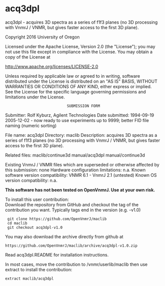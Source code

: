# acq3dpl
 acq3dpl - acquires 3D spectra as a series of f1f3 planes (no 3D processing
 with
 VnmrJ / VNMR, but gives faster access to the first 3D plane).

 Copyright 2016 University of Oregon

 Licensed under the Apache License, Version 2.0 (the "License");
 you may not use this file except in compliance with the License.
 You may obtain a copy of the License at

   http://www.apache.org/licenses/LICENSE-2.0

 Unless required by applicable law or agreed to in writing, software
 distributed under the License is distributed on an "AS IS" BASIS,
 WITHOUT WARRANTIES OR CONDITIONS OF ANY KIND, either express or implied.
 See the License for the specific language governing permissions and
 limitations under the License.

                                SUBMISSION FORM

Submitter:      Rolf Kyburz, Agilent Technologies
Date submitted: 1994-09-19
                2005-12-02 - now ready to use experiments up to 9999;
                             better FID file naming (numeric sorting)

File name:      acq3dpl
Directory:      maclib
Description:    acquires 3D spectra as a series of f1f3 planes
                (no 3D processing with VnmrJ / VNMR, but gives faster access
                to the first 3D plane).

Related files:  maclib/continue3d       manual/acq3dpl  manual/continue3d

Existing VnmrJ / VNMR files which are superseded or
otherwise affected by this submission:  none
Hardware configuration limitations:     n.a.
Known software version compatibility:   VNMR 6.1 - VnmrJ 2.1 (untested)
Known OS version compatibility:         n.a.

**This software has not been tested on OpenVnmrJ. Use at your own risk.**

To install this user contribution:  
Download the repository from GitHub and checkout the tag of the contribution you want.
Typically tags end in the version (e.g. -v1.0)

     git clone https://github.com/OpenVnmrJ/maclib  
     cd maclib  
     git checkout acq3dpl-v1.0


You may also download the archive directly from github at

    https://github.com/OpenVnmrJ/maclib/archive/acq3dpl-v1.0.zip

Read acq3dpl.README for installation instructions.

In most cases, move the contribution to /vnmr/userlib/maclib 
then use extract to install the contribution:  

    extract maclib/acq3dpl